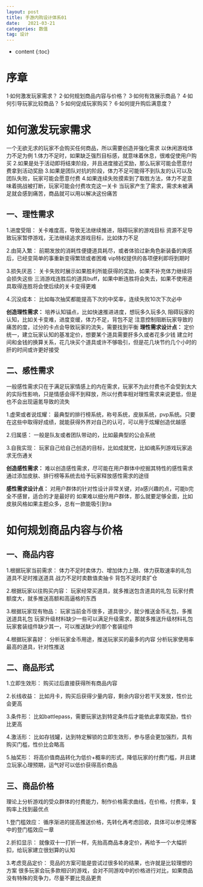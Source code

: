 ```yaml
---
layout: post
title: 手游内购设计体系01
date:   2021-03-21
categories: 数值
tag: 设计
---
```


* content
{:toc}


序章			
====================================
1·如何激发玩家需求？
2·如何规划商品内容与价格？
3·如何有效展示商品？
4·如何引导玩家比较商品？
5·如何促成玩家购买？
6·如何提升购后满意度？


# 如何激发玩家需求  
一个无欲无求的玩家不会购买任何商品，所以需要创造并强化需求
以休闲游戏体力不足为例
1.体力不足时，如果缺乏强烈目标感，就意味着休息，很难促使用户购买
2.如果是处于活动即将结束阶段，并且进度接近奖励，那么玩家可能会愿意付费拿到活动奖励
3.如果是团队对抗的阶段，体力不足可能得不到队友的认可以及团队失败，玩家可能会愿意付费
4.如果连续失败摸索到了取胜方法，体力不足意味着挑战被打断，玩家可能会付费攻克这一关卡
当玩家产生了需求，需求未被满足就会感到痛苦，商品就可以用以解决这份痛苦
## 一、理性需求
1.进度受阻：
关卡难度高，导致无法继续推进，阻碍玩家的游戏目标
资源不足导致玩家暂停游戏，无法继续追求游戏目标，比如体力不足

2.由简入繁：
前期发放的消耗性便捷道具耗尽，或者体验过新角色新装备的爽感后，已经变简单的事重新变得繁琐或者困难
vip特权提供的各项便利即将到期时

3.损失厌恶：
关卡失败时展示如果胜利所能获得的奖励，如果不补充体力继续将会损失这些
三消游戏连胜后的道具buff，如果中断连胜将会失去，如果不使用道具取得连胜将会使后续的关卡变得更难

4.沉没成本：
比如每次抽奖都能提高下次的中奖率，连续失败10次下次必中

**创造理性需求：**
培养认知锚点，比如快速推进进度，想玩多久玩多久
阻碍玩家的认知，比如关卡变难，进度变缓，体力不足，背包不足
注意控制阻断玩家导致的痛苦的度，过分的卡点会导致玩家的流失，需要找到平衡
**理性需求设计点：**
定价统一，建立玩家认知的基准定价，想要某个道具需要肝多久或者花多少钱
建立时间和金钱的换算关系，花几块买个道具或许不够吸引，但是花几块节约几个小时的肝的时间或许更好接受

## 二、感性需求
一般感性需求只在于满足玩家情感上的内在需求，玩家不为此付费也不会受到太大的实际性影响，只是情感会得不到释放，所以付费率相对理性需求来说更低，但是也不会出现逼氪导致的流失

1.虚荣或者说炫耀：
最典型的排行榜系统，称号系统，皮肤系统，pvp系统。只要在这些中取得好成绩，就能获得外界对自己的认可，可以用于炫耀创造优越感

2.归属感：
一般是队友或者团队带动的，比如最典型的公会系统

3.自我实现：
玩家自己给自己创造的目标，比如成就党，比如魂系列游戏玩家追求无伤通关

**创造感性需求：**
难以创造感性需求，尽可能在用户群体中挖掘其特性的感性需求
通过添加皮肤、排行榜等系统去给予玩家释放感性需求的途径

**感性需求设计点：**
对用户群体的针对性设计非常关键，对a感兴趣的点，可能b完全不感冒，适合的才是最好的
如果难以细分用户群体，那么就要足够全面，比如皮肤风格如果主题众多，总有一款能吸引到ta



# 如何规划商品内容与价格
## 一、商品内容
1.根据玩家当前需求：
体力不足时卖体力、增加体力上限、体力获取速率的礼包
道具不足时推送道具
战力不足时卖数值卖抽卡
背包不足时卖扩仓

2.根据玩家以往购买内容：
玩家经常买道具，就多推送包含道具的礼包
玩家付费额度大，就多推送高额和高逼格的东西

3.根据玩家现有物品：
玩家当前金币很多，道具很少，就少推送金币礼包，多推送道具礼包
玩家升级材料缺少一些可以满足升级需求，那就多推送升级材料礼包
玩家套装组件缺少其一，可以推送缺少的那个套装组件

4.根据玩家喜好：
分析玩家金币用途，推送玩家买的最多的内容
分析玩家使用率最高的道具，针对性推送

## 二、商品形式
1.立即生效形：
购买过后直接获得所有商品内容

2.长线收益：
比如月卡，购买后获得少量内容，剩余内容分若干天发放，性价比会更高

3.条件形：
比如battlepass，需要玩家达到特定条件后才能依此拿取奖励，性价比更高

4.激活形：
比如存钱罐，达到特定解锁的立即生效形，参与感会更加强烈，具有购买门槛，性价比会略高

5.抽奖形：
将高价值商品转化为低价+概率的形式，降低玩家的付费门槛，并且建立玩家心理预期，运气好可以低价获得高价商品

## 三、商品价格
理论上分析游戏的受众群体的付费能力，制作价格需求曲线，在价格，付费率，复购率上找到最优点

1.登门槛效应：
循序渐进的提高推送价格，先转化再考虑回收，具体可以参见博客中的登门槛效应一章

2.折扣显示：
就像双十一打折一样，先抬高商品本身定价，再给予一个大幅折扣，给玩家建立很划算的认知

3.考虑竞品定价：
竞品的方案可能是尝试过很多轮的结果，也许就是比较理想的方案
很多玩家会玩多款相识的游戏，会对不同游戏中的价格进行对比，如果商品没有特殊的竞争力，尽量不要比竞品更贵